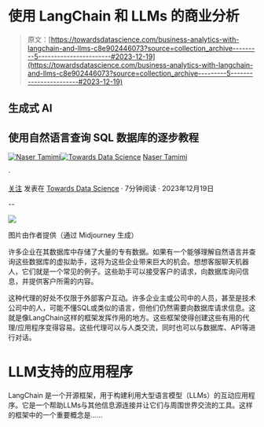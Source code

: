 # 使用 LangChain 和 LLMs 的商业分析

> 原文：[https://towardsdatascience.com/business-analytics-with-langchain-and-llms-c8e902446073?source=collection_archive---------5-----------------------#2023-12-19](https://towardsdatascience.com/business-analytics-with-langchain-and-llms-c8e902446073?source=collection_archive---------5-----------------------#2023-12-19)

## 生成式 AI

## 使用自然语言查询 SQL 数据库的逐步教程

[](https://tamimi-naser.medium.com/?source=post_page-----c8e902446073--------------------------------)[![Naser Tamimi](../Images/8d43c66ea3c0ef9b49c7d33dbc008c28.png)](https://tamimi-naser.medium.com/?source=post_page-----c8e902446073--------------------------------)[](https://towardsdatascience.com/?source=post_page-----c8e902446073--------------------------------)[![Towards Data Science](../Images/a6ff2676ffcc0c7aad8aaf1d79379785.png)](https://towardsdatascience.com/?source=post_page-----c8e902446073--------------------------------) [Naser Tamimi](https://tamimi-naser.medium.com/?source=post_page-----c8e902446073--------------------------------)

·

[关注](https://medium.com/m/signin?actionUrl=https%3A%2F%2Fmedium.com%2F_%2Fsubscribe%2Fuser%2Ff94e8b97c7aa&operation=register&redirect=https%3A%2F%2Ftowardsdatascience.com%2Fbusiness-analytics-with-langchain-and-llms-c8e902446073&user=Naser+Tamimi&userId=f94e8b97c7aa&source=post_page-f94e8b97c7aa----c8e902446073---------------------post_header-----------) 发表在 [Towards Data Science](https://towardsdatascience.com/?source=post_page-----c8e902446073--------------------------------) · 7分钟阅读 · 2023年12月19日[](https://medium.com/m/signin?actionUrl=https%3A%2F%2Fmedium.com%2F_%2Fvote%2Ftowards-data-science%2Fc8e902446073&operation=register&redirect=https%3A%2F%2Ftowardsdatascience.com%2Fbusiness-analytics-with-langchain-and-llms-c8e902446073&user=Naser+Tamimi&userId=f94e8b97c7aa&source=-----c8e902446073---------------------clap_footer-----------)

--

[](https://medium.com/m/signin?actionUrl=https%3A%2F%2Fmedium.com%2F_%2Fbookmark%2Fp%2Fc8e902446073&operation=register&redirect=https%3A%2F%2Ftowardsdatascience.com%2Fbusiness-analytics-with-langchain-and-llms-c8e902446073&source=-----c8e902446073---------------------bookmark_footer-----------)![](../Images/5540ac3aed1e97360f2bf8286e9d3663.png)

图片由作者提供（通过 Midjourney 生成）

许多企业在其数据库中存储了大量的专有数据。如果有一个能够理解自然语言并查询这些数据库的虚拟助手，这将为这些企业带来巨大的机会。想想客服聊天机器人，它们就是一个常见的例子。这些助手可以接受客户的请求，向数据库询问信息，并提供客户所需的内容。

这种代理的好处不仅限于外部客户互动。许多企业主或公司中的人员，甚至是技术公司中的人，可能不懂SQL或类似的语言，但他们仍然需要向数据库请求信息。这就是像LangChain这样的框架发挥作用的地方。这些框架使得创建这些有用的代理/应用程序变得容易。这些代理可以与人类交流，同时也可以与数据库、API等进行对话。

# LLM支持的应用程序

LangChain 是一个开源框架，用于构建利用大型语言模型（LLMs）的互动应用程序。它是一个帮助LLMs与其他信息源连接并让它们与周围世界交流的工具。这样的框架中的一个重要概念是……
